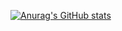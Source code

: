 [![Anurag's GitHub stats](https://github-readme-stats.vercel.app/api?username=MaximusLamb)](https://github.com/anuraghazra/github-readme-stats)
